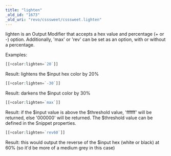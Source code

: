 ```yaml
---
title: "lighten"
_old_id: "1673"
_old_uri: "revo/csssweet/csssweet.lighten"
---
```


lighten is an Output Modifier that accepts a hex value and percentage (+ or -) option. Additionally, 'max' or 'rev' can be set as an option, with or without a percentage.

Examples:

``` php
[[+color:lighten=`20`]]
```

Result: lightens the $input hex color by 20%

``` php
[[+color:lighten=`-30`]]
```

Result: darkens the $input color by 30%

``` php
[[+color:lighten=`max`]]
```

Result: if the $input value is above the $threshold value, 'ffffff' will be returned, else '000000' will be returned. The $threshold value can be defined in the Snippet properties.

``` php
[[+color:lighten=`rev60`]]
```

Result: this would output the reverse of the $input hex (white or black) at 60% (so it'd be more of a medium grey in this case)
